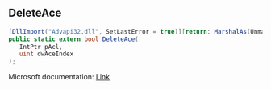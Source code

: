 ## DeleteAce

```csharp
[DllImport("Advapi32.dll", SetLastError = true)][return: MarshalAs(UnmanagedType.Bool)]
public static extern bool DeleteAce(
   IntPtr pAcl,
   uint dwAceIndex
);
```

Microsoft documentation: [Link](https://docs.microsoft.com/en-us/windows/win32/api/securitybaseapi/nf-securitybaseapi-deleteace)
